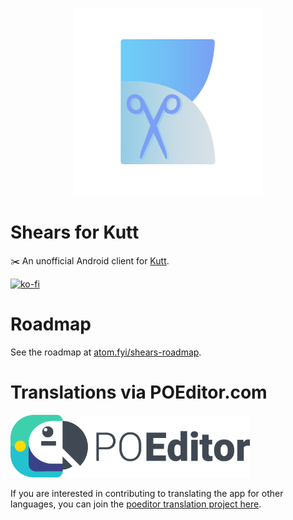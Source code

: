 <p align="center">
  <img src="data/shears-logo.svg" height="300"/>
</p>  

# Shears for Kutt

✂️ An unofficial Android client for [Kutt](http://kutt.it/).

[![ko-fi](https://ko-fi.com/img/githubbutton_sm.svg)](https://ko-fi.com/S6S64QETK)

# Roadmap

See the roadmap at [atom.fyi/shears-roadmap](http://atom.fyi/shears-roadmap).

# Translations via POEditor.com
<img src="data/poeditor.png" height="100"/>

If you are interested in contributing to translating the app for other languages, you can join
the [poeditor translation project here](https://poeditor.com/join/project?hash=Tw8KdfZZno). 

